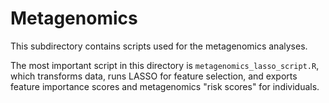 # Metagenomics

This subdirectory contains scripts used for the metagenomics analyses.

The most important script in this directory is `metagenomics_lasso_script.R`, which transforms data, runs LASSO for feature selection, and exports feature importance scores and metagenomics "risk scores" for individuals.